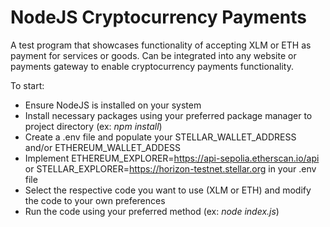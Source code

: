 # NodeJS Cryptocurrency Payments #

A test program that showcases functionality of accepting XLM or ETH as payment for services or goods. Can be integrated into any website or payments gateway to enable cryptocurrency payments functionality.

To start:

* Ensure NodeJS is installed on your system
* Install necessary packages using your preferred package manager to project directory (ex: _npm install_)
* Create a .env file and populate your STELLAR_WALLET_ADDRESS and/or ETHEREUM_WALLET_ADDESS
* Implement ETHEREUM_EXPLORER=https://api-sepolia.etherscan.io/api or STELLAR_EXPLORER=https://horizon-testnet.stellar.org in your .env file
* Select the respective code you want to use (XLM or ETH) and modify the code to your own preferences
* Run the code using your preferred method (ex: _node index.js_)
